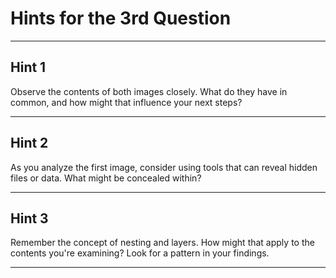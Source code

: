 # Hints for the 3rd Question

---

## Hint 1
Observe the contents of both images closely. What do they have in common, and how might that influence your next steps?

---

## Hint 2
As you analyze the first image, consider using tools that can reveal hidden files or data. What might be concealed within?

---

## Hint 3
Remember the concept of nesting and layers. How might that apply to the contents you're examining? Look for a pattern in your findings.

---
